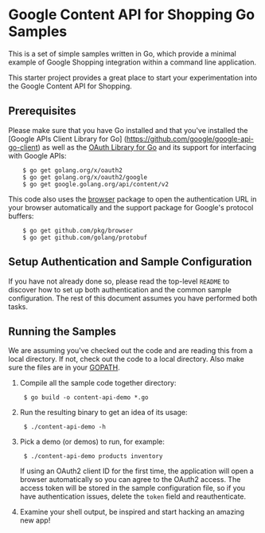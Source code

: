 # Google Content API for Shopping Go Samples

This is a set of simple samples written in Go, which provide a minimal
example of Google Shopping integration within a command line application.

This starter project provides a great place to start your experimentation into
the Google Content API for Shopping.

## Prerequisites

Please make sure that you have Go installed and that you've installed
the [Google APIs Client Library for Go]
(https://github.com/google/google-api-go-client) as well as the [OAuth Library
for Go](https://github.com/golang/oauth2) and its support for
interfacing with Google APIs:

        $ go get golang.org/x/oauth2
        $ go get golang.org/x/oauth2/google
        $ go get google.golang.org/api/content/v2

This code also uses the [browser](https://github.com/pkg/browser) package
to open the authentication URL in your browser automatically and the
support package for Google's protocol buffers:

        $ go get github.com/pkg/browser
        $ go get github.com/golang/protobuf

## Setup Authentication and Sample Configuration

If you have not already done so, please read the top-level `README` to discover
how to set up both authentication and the common sample configuration.  The rest
of this document assumes you have performed both tasks.

## Running the Samples

We are assuming you've checked out the code and are reading this from a local
directory. If not, check out the code to a local directory.  Also make sure the
files are in your [GOPATH](https://github.com/golang/go/wiki/GOPATH).

1. Compile all the sample code together directory:

        $ go build -o content-api-demo *.go

2. Run the resulting binary to get an idea of its usage:

        $ ./content-api-demo -h

3. Pick a demo (or demos) to run, for example:

        $ ./content-api-demo products inventory

   If using an OAuth2 client ID for the first time, the application will open a
   browser automatically so you can agree to the OAuth2 access.  The access
   token will be stored in the sample configuration file, so if you have
   authentication issues, delete the `token` field and reauthenticate.

4. Examine your shell output, be inspired and start hacking an amazing new app!

